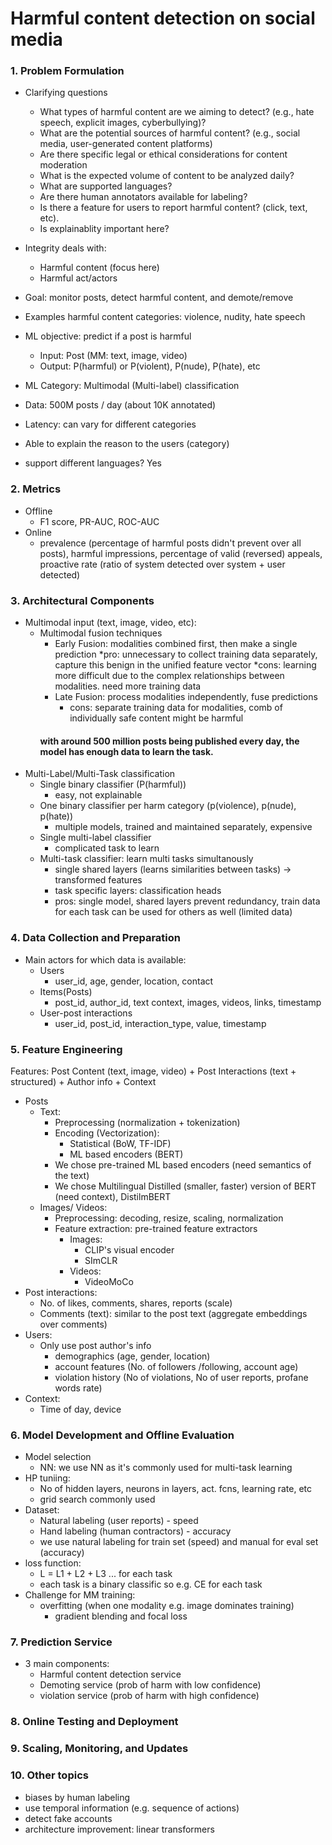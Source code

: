 # Harmful content detection on social media

### 1. Problem Formulation
* Clarifying questions
  * What types of harmful content are we aiming to detect? (e.g., hate speech, explicit images, cyberbullying)?
  * What are the potential sources of harmful content? (e.g., social media, user-generated content platforms)
  * Are there specific legal or ethical considerations for content moderation
  * What is the expected volume of content to be analyzed daily?
  * What are supported languages? 
  * Are there human annotators available for labeling? 
  * Is there a feature for users to report harmful content? (click, text, etc). 
  * Is explainablity important here? 
  
* Integrity deals with: 
    * Harmful content (focus here)
    * Harmful act/actors  
* Goal: monitor posts, detect harmful content, and demote/remove 
* Examples harmful content categories: violence, nudity, hate speech 
* ML objective: predict if a post is harmful 
  * Input: Post (MM: text, image, video) 
  * Output:  P(harmful) or P(violent), P(nude), P(hate), etc
* ML Category: Multimodal (Multi-label) classification 
* Data: 500M posts / day (about 10K annotated)
* Latency: can vary for different categories 
* Able to explain the reason to the users (category) 
* support different languages? Yes 

### 2. Metrics  
- Offline 
  - F1 score, PR-AUC, ROC-AUC 
- Online 
  - prevalence (percentage of harmful posts didn't prevent over all posts), harmful impressions, percentage of valid (reversed) appeals, proactive rate (ratio of system detected over system + user detected) 

### 3. Architectural Components  
* Multimodal input (text, image, video, etc): 
  * Multimodal fusion techniques 
    * Early Fusion: modalities combined first, then make a single prediction
      *pro: unnecessary to collect training data separately, capture this benign in the unified feature vector
      *cons: learning more difficult due to the complex relationships between modalities. need more training data
    * Late Fusion: process modalities independently, fuse predictions 
      * cons: separate training data for modalities, comb of individually safe content might be harmful
    #### with around 500 million posts being published every day, the model has enough data to learn the task.
* Multi-Label/Multi-Task classification 
  * Single binary classifier (P(harmful))
    * easy, not explainable 
  * One binary classifier per harm category (p(violence), p(nude), p(hate))
    * multiple models, trained and maintained separately, expensive 
  * Single multi-label classifier 
    * complicated task to learn 
  * Multi-task classifier: learn multi tasks simultanously 
    * single shared layers (learns similarities between tasks) -> transformed features 
    * task specific layers: classification heads 
    * pros: single model, shared layers prevent redundancy, train data for each task can be used for others as well (limited data)

### 4. Data Collection and Preparation

* Main actors for which data is available: 
  * Users 
    * user_id, age, gender, location, contact
  * Items(Posts) 
    * post_id, author_id, text context, images, videos, links, timestamp
  * User-post interactions 
    * user_id, post_id, interaction_type, value, timestamp


### 5. Feature Engineering
Features: 
Post Content (text, image, video) + Post Interactions (text + structured) + Author info + Context  
* Posts 
  * Text:  
    * Preprocessing (normalization + tokenization) 
    * Encoding (Vectorization): 
      * Statistical (BoW, TF-IDF)
      * ML based encoders (BERT)
    * We chose pre-trained ML based encoders (need semantics of the text)
    * We chose Multilingual Distilled (smaller, faster) version of BERT (need context), DistilmBERT 
  * Images/ Videos:   
    * Preprocessing: decoding, resize, scaling, normalization
    * Feature extraction: pre-trained feature extractors 
      * Images: 
        * CLIP's visual encoder 
        * SImCLR 
      * Videos: 
        * VideoMoCo
* Post interactions: 
  * No. of likes, comments, shares, reports (scale) 
  * Comments (text): similar to the post text (aggregate embeddings over comments)
* Users: 
  * Only use post author's info
    * demographics (age, gender, location)
    * account features (No. of followers /following, account age)
    * violation history (No of violations, No of user reports, profane words rate)
* Context: 
  * Time of day, device

### 6. Model Development and Offline Evaluation
* Model selection 
  * NN: we use NN as it's commonly used for multi-task learning 
* HP tuniing: 
  * No of hidden layers, neurons in layers, act. fcns, learning rate, etc
  * grid search commonly used 
* Dataset: 
  * Natural labeling (user reports) - speed 
  * Hand labeling (human contractors) - accuracy 
  * we use natural labeling for train set (speed) and manual for eval set (accuracy)
* loss function: 
  * L = L1 + L2 + L3 ... for each task 
  * each task is a binary classific so e.g. CE for each task  
* Challenge for MM training: 
  * overfitting (when one modality e.g. image dominates training)
    * gradient blending and focal loss 

### 7. Prediction Service
* 3 main components: 
  * Harmful content detection service 
  * Demoting service (prob of harm with low confidence)
  * violation service (prob of harm with high confidence)

### 8. Online Testing and Deployment  

### 9. Scaling, Monitoring, and Updates

### 10. Other topics 
* biases by human labeling 
* use temporal information (e.g. sequence of actions)
* detect fake accounts 
* architecture improvement: linear transformers 
